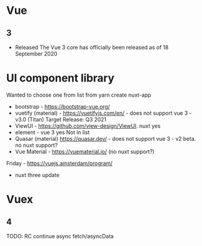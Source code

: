 # Vue
## 3
- Released The Vue 3 core has officially been released as of 18 September 2020

# UI component library
Wanted to choose one from list  from yarn create nuxt-app
- bootstrap - https://bootstrap-vue.org/
- vuetify (material) - https://vuetifyjs.com/en/ - does not support vue 3 - v3.0 (Titan) Target Release: Q3 2021 
- ViewUI - https://github.com/view-design/ViewUI. nuxt yes
- element - vue 3 yes
Not in list
- Quasar (material) https://quasar.dev/ - does not support vue 3 - v2 beta. no nuxt support?
- Vue Material - https://vuematerial.io/ (no nuxt support?)

Friday - https://vuejs.amsterdam/program/
- nuxt three update


# Vuex
## 4

TODO: RC continue async fetch/asyncData
